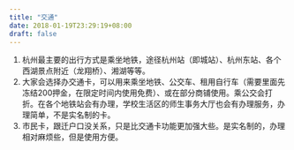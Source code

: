 ```yaml
---
title: "交通"
date: 2018-01-19T23:29:19+08:00
draft: false
---
```


1. 杭州最主要的出行方式是乘坐地铁，途径杭州站（即城站）、杭州东站、各个西湖景点附近（龙翔桥）、湘湖等等。
2. 大家会选择办交通卡，可以用来乘坐地铁、公交车、租用自行车（需要里面先冻结200押金，在限定时间内使用免费）、或在部分商铺使用。乘公交会打折。在各个地铁站会有办理，学校生活区的师生事务大厅也会有办理服务，办理简单，不是实名制的卡。
3. 市民卡，跟迁户口没关系，只是比交通卡功能更加强大些。是实名制的，办理相对麻烦些，但是使用方便。
